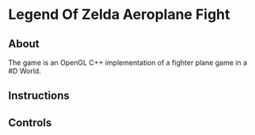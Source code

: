 # Legend Of Zelda Aeroplane Fight

## About
The game is an OpenGL C++ implementation of a fighter plane game in a #D World.

## Instructions

## Controls

